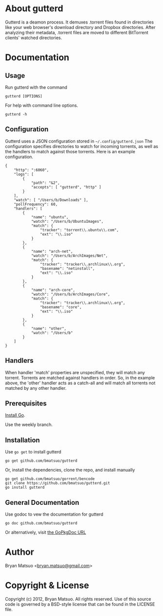 
[install go]: http://golang.org/install.html "Install Go"
[the godoc url]: http://localhost:6060/pkg/github.com/bmatsuo/gutterd/ "the Godoc URL"
[the gopkgdoc url]: http://gopkgdoc.appspot.com/pkg/github.com/bmatsuo/gutterd "the GoPkgDoc URL"

About gutterd
=============

Gutterd is a deamon process. It demuxes .torrent files found in directories like
your web browser's download directory and Dropbox directories. After analyzing
their metadata, .torrent files are moved to different BitTorrent clients'
watched directories.

Documentation
=============

Usage
-----

Run gutterd with the command

    gutterd [OPTIONS]

For help with command line options.

    gutterd -h

Configuration
-------------

Gutterd uses a JSON configuration stored in `~/.config/gutterd.json`
The configuration specifies directories to watch for incoming torrents,
as well as the handlers to match against those torrents. Here is an
example configuration.

    {
        "http": ":6060",
        "logs": [
            {
                "path": "&2",
                "accepts": [ "gutterd", "http" ]
            }
        ],
        "watch": [ "/Users/b/Downloads" ],
        "pollFrequency": 60,
        "handlers": [
            {
                "name": "ubuntu",
                "watch": "/Users/b/UbuntuImages",
                "match": {
                    "tracker": "torrent\\.ubuntu\\.com",
                    "ext": "\\.iso"
                }
            },
            {
                "name": "arch-net",
                "watch": "/Users/b/ArchImages/Net",
                "match": {
                    "tracker": "tracker\\.archlinux\\.org",
                    "basename": "netinstall",
                    "ext": "\\.iso"
                }
            },
            {
                "name": "arch-core",
                "watch": "/Users/b/ArchImages/Core",
                "match": {
                    "tracker": "tracker\\.archlinux\\.org",
                    "basename": "core",
                    "ext": "\\.iso"
                }
            },
            {
                "name": "other",
                "watch": "/Users/b"
            }
        ]
    }

Handlers
--------

When handler 'match' properties are unspecified, they will match any torrent.
Torrents are matched against handlers in order. So, in the example above, the
'other' handler acts as a catch-all and will match all torrents not matched by
any other handler.

Prerequisites
-------------

[Install Go][].

Use the weekly branch.

Installation
-------------

Use `go get` to install gutterd

    go get github.com/bmatsuo/gutterd

Or, install the dependencies, clone the repo, and install manually

    go get github.com/bmatsuo/gorrent/bencode
    git clone https://github.com/bmatsuo/gutterd.git
    go install gutterd

General Documentation
---------------------

Use godoc to vew the documentation for gutterd

    go doc github.com/bmatsuo/gutterd

Or alternatively, visit [the GoPkgDoc URL][]

Author
======

Bryan Matsuo &lt;bryan.matsuo@gmail.com&gt;

Copyright & License
===================

Copyright (c) 2012, Bryan Matsuo.
All rights reserved.
Use of this source code is governed by a BSD-style license that can be
found in the LICENSE file.
